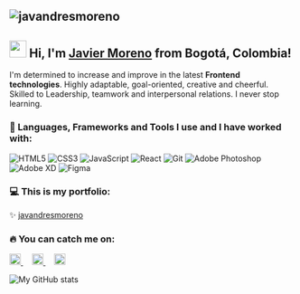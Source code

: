 ![javandresmoreno](https://pbs.twimg.com/profile_banners/100625181/1612656533/1080x360)
---
## <img src="https://media.giphy.com/media/hvRJCLFzcasrR4ia7z/giphy.gif" width="30"> Hi, I'm [Javier Moreno](https://javandresmoreno.github.io/personal-portfolio) from Bogotá, Colombia!

I'm determined to increase and improve in the latest **Frontend technologies**. Highly adaptable, goal-oriented, creative and cheerful. Skilled to Leadership, teamwork and interpersonal relations. I never stop learning.

### 🤖 Languages, Frameworks and Tools I use and I have worked with:

![HTML5](https://img.shields.io/badge/-HTML5-555555?style=flat&logo=html5)
![CSS3](https://img.shields.io/badge/-CSS3-555555?style=flat&logo=css3)
![JavaScript](https://img.shields.io/badge/-JavaScript-555555?style=flat&logo=javascript)
![React](https://img.shields.io/badge/-React-444444?style=flat&logo=react)
![Git](https://img.shields.io/badge/-Git-333333?style=flat&logo=git&logoColor=F05032)
![Adobe Photoshop](https://img.shields.io/badge/-Photoshop-333333?style=flat-square&logo=adobe-photoshop)
![Adobe XD](https://img.shields.io/badge/-XD-333333?style=flat-square&logo=adobe-xd)
![Figma](https://img.shields.io/badge/-Figma-333333?style=flat-square&logo=figma)

### 💻 This is my portfolio:
✨ [javandresmoreno](https://javandresmoreno.com)


### 🔥 You can catch me on:
<p align="left">
<a href="https://www.linkedin.com/in/javandresmoreno/" target="_blank" rel="noopener">
    <img src="https://www.vectorlogo.zone/logos/linkedin/linkedin-icon.svg" alt="Javier Moreno LinkedIn Profile" height="20" width="20">
</a> &nbsp &nbsp
<a href="https://twitter.com/javandresmoreno" target="_blank" rel="noopener">
    <img src="https://www.vectorlogo.zone/logos/twitter/twitter-official.svg" alt="Javier Moreno Twitter Profile" height="20" width="20">
</a> &nbsp &nbsp
<a href="https://platzi.com/p/javandresmoreno/" target="_blank" rel="noopener">
<img src="https://raw.githubusercontent.com/simple-icons/simple-icons/6f61865e4de3a772c5be475db8c2cb3ef923f082/icons/platzi.svg" alt="Javier Moreno Platzi Profile" height="20" width="20">
</a>
</p>

![My GitHub stats](https://github-readme-stats.vercel.app/api?username=javandresmoreno&hide=issues&show_icons=true&theme=radical)
